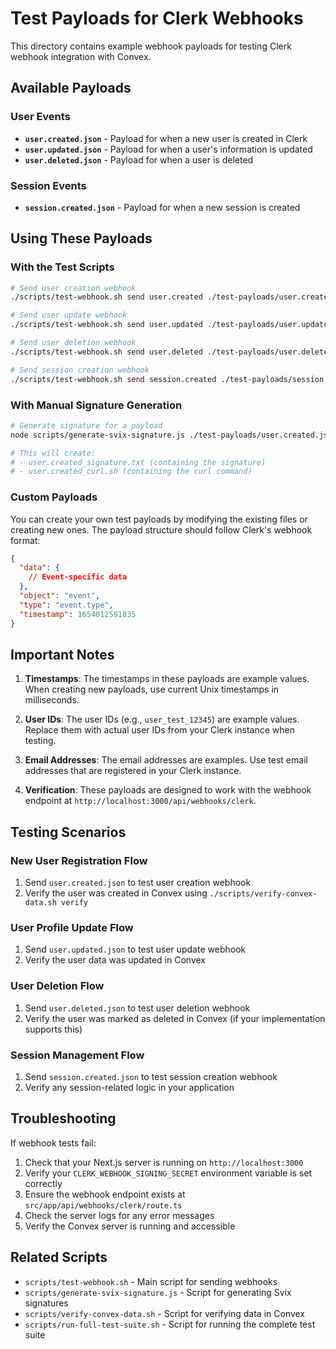 # Test Payloads for Clerk Webhooks

This directory contains example webhook payloads for testing Clerk webhook integration with Convex.

## Available Payloads

### User Events

- **`user.created.json`** - Payload for when a new user is created in Clerk
- **`user.updated.json`** - Payload for when a user's information is updated
- **`user.deleted.json`** - Payload for when a user is deleted

### Session Events

- **`session.created.json`** - Payload for when a new session is created

## Using These Payloads

### With the Test Scripts

```bash
# Send user creation webhook
./scripts/test-webhook.sh send user.created ./test-payloads/user.created.json

# Send user update webhook
./scripts/test-webhook.sh send user.updated ./test-payloads/user.updated.json

# Send user deletion webhook
./scripts/test-webhook.sh send user.deleted ./test-payloads/user.deleted.json

# Send session creation webhook
./scripts/test-webhook.sh send session.created ./test-payloads/session.created.json
```

### With Manual Signature Generation

```bash
# Generate signature for a payload
node scripts/generate-svix-signature.js ./test-payloads/user.created.json

# This will create:
# - user.created_signature.txt (containing the signature)
# - user.created_curl.sh (containing the curl command)
```

### Custom Payloads

You can create your own test payloads by modifying the existing files or creating new ones. The payload structure should follow Clerk's webhook format:

```json
{
  "data": {
    // Event-specific data
  },
  "object": "event",
  "type": "event.type",
  "timestamp": 1654012591835
}
```

## Important Notes

1. **Timestamps**: The timestamps in these payloads are example values. When creating new payloads, use current Unix timestamps in milliseconds.

2. **User IDs**: The user IDs (e.g., `user_test_12345`) are example values. Replace them with actual user IDs from your Clerk instance when testing.

3. **Email Addresses**: The email addresses are examples. Use test email addresses that are registered in your Clerk instance.

4. **Verification**: These payloads are designed to work with the webhook endpoint at `http://localhost:3000/api/webhooks/clerk`.

## Testing Scenarios

### New User Registration Flow

1. Send `user.created.json` to test user creation webhook
2. Verify the user was created in Convex using `./scripts/verify-convex-data.sh verify`

### User Profile Update Flow

1. Send `user.updated.json` to test user update webhook
2. Verify the user data was updated in Convex

### User Deletion Flow

1. Send `user.deleted.json` to test user deletion webhook
2. Verify the user was marked as deleted in Convex (if your implementation supports this)

### Session Management Flow

1. Send `session.created.json` to test session creation webhook
2. Verify any session-related logic in your application

## Troubleshooting

If webhook tests fail:

1. Check that your Next.js server is running on `http://localhost:3000`
2. Verify your `CLERK_WEBHOOK_SIGNING_SECRET` environment variable is set correctly
3. Ensure the webhook endpoint exists at `src/app/api/webhooks/clerk/route.ts`
4. Check the server logs for any error messages
5. Verify the Convex server is running and accessible

## Related Scripts

- `scripts/test-webhook.sh` - Main script for sending webhooks
- `scripts/generate-svix-signature.js` - Script for generating Svix signatures
- `scripts/verify-convex-data.sh` - Script for verifying data in Convex
- `scripts/run-full-test-suite.sh` - Script for running the complete test suite